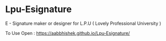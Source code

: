 # Lpu-Esignature
E - Signature maker or designer for L.P.U ( Lovely Professional University )

To Use Open : https://aabbhishek.github.io/Lpu-Esignature/
